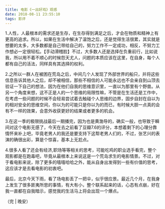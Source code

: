 ```yaml
---
title: 电影《一出好戏》观感
date: 2018-08-11 23:55:10
tags: 影评
---
```

1.人性，人最根本的需求还是生存，在生存得到满足之后，才会在物质和精神上有更高的追求。所以，如果在生活中解决了温饱之后，还是觉得生活很累，其实就是想要的太多，大多数都是自己带给自己的，努力工作不一定成功，相反，不努力工作想必一定很轻松。【手动滑稽脸】不过，大多数人还是选择在负重前行，比如说我，所以用不着不顺心的时候怨天尤人，问题的本质应该在这里，在自身，每个人都有自己的活法，同样具有其选择的权利。
<!-- more -->

2.之所以一群人在被困在荒岛之后，中间几个人发现了外部世界的船只，并将这些信息告诉其他人之后，却不被相信，那些不相信的人可能永远也不会亲自到山顶去验证一下自己的想法，因为在他们自我的思维意识里，一直以为那里有个野兽。从另一个角度来想，这不正是人的一个思维的局限性嘛，不管是在生活还是工作中，在考虑一些问题的时候不会轻易尝试着去触碰个人思维的边界，固步自封在自以为的相对安全的思维空间，你以为的可能只是你以为的而已，有时候大胆一点真的会有不一样的效果，会意外收获更好的结果或者更多的机会。

3.在这一季的极限挑战最后一期播完，因为也是黄渤导的，确实一般，也导致于瞬间对这个电影无感了，今天在去之前看了豆瓣7.6的评分，本想着剩下的心理分靠情怀来补上吧，毕竟老男人的我还是要支持下这帮老男人们的，不过，张艺兴的表演的确很出彩，算是个惊喜，基本上无尬点。


4.很多人看了还会有经济,职场等等相关的思考，可能吃鸡的职业选手看完，整个观影都是在跑毒吧，毕竟从最根本上来说这是一个荒岛求生的电影情景。不过，对于看电影来说，除了更多的嘻嘻哈哈之外，能从自身出发得到一些有价值的思考，这应该才是去看电影的初衷吧。

最后，北京今天下雨，看了场电影丢了一把伞，似乎很应景。最近几个月，在我身上发生了很多匪夷所思的事情，有大有小，整个联系起来的话，心态有点崩，好在我一直都在自我暗示，感觉我的生活马上将会出现一个爆点。

（完 | 晚安）
